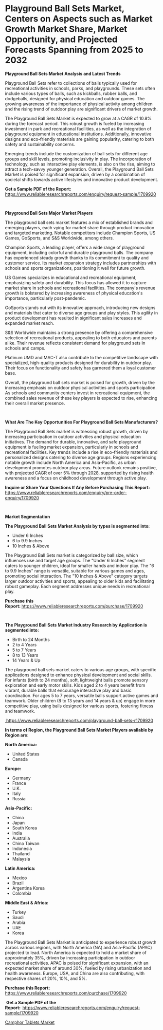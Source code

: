 <p><h1>Playground Ball Sets Market, Centers on Aspects such as Market Growth Market Share, Market Opportunity, and Projected Forecasts Spanning from 2025 to 2032</h1></p><p><strong>Playground Ball Sets Market Analysis and Latest Trends</strong></p>
<p><p>Playground Ball Sets refer to collections of balls typically used for recreational activities in schools, parks, and playgrounds. These sets often include various types of balls, such as kickballs, rubber balls, and dodgeballs, designed for physical education and outdoor games. The growing awareness of the importance of physical activity among children and the rising trend of outdoor play are significant drivers of market growth.</p><p>The Playground Ball Sets Market is expected to grow at a CAGR of 10.8% during the forecast period. This robust growth is fueled by increasing investment in park and recreational facilities, as well as the integration of playground equipment in educational institutions. Additionally, innovative designs and eco-friendly materials are gaining popularity, catering to both safety and sustainability concerns.</p><p>Emerging trends include the customization of ball sets for different age groups and skill levels, promoting inclusivity in play. The incorporation of technology, such as interactive play elements, is also on the rise, aiming to attract a tech-savvy younger generation. Overall, the Playground Ball Sets Market is poised for significant expansion, driven by a combination of societal shifts towards active lifestyles and innovative product development.</p></p>
<p><strong>Get a Sample PDF of the Report:&nbsp;</strong> <a href="https://www.reliableresearchreports.com/enquiry/request-sample/1709920?utm_campaign=2205&utm_medium=2&utm_source=Github&utm_content=ia&utm_term=07022025&utm_id=playground-ball-sets">https://www.reliableresearchreports.com/enquiry/request-sample/1709920</a></p>
<p>&nbsp;</p>
<p><strong>Playground Ball Sets Major Market Players</strong></p>
<p><p>The playground ball sets market features a mix of established brands and emerging players, each vying for market share through product innovation and targeted marketing. Notable competitors include Champion Sports, US Games, GoSports, and S&S Worldwide, among others.</p><p>Champion Sports, a leading player, offers a wide range of playground equipment, including colorful and durable playground balls. The company has experienced steady growth thanks to its commitment to quality and customer service. Its market expansion strategy includes partnerships with schools and sports organizations, positioning it well for future growth.</p><p>US Games specializes in educational and recreational equipment, emphasizing safety and durability. This focus has allowed it to capture market share in schools and recreational facilities. The company's revenue growth is bolstered by increasing awareness of physical education's importance, particularly post-pandemic.</p><p>GoSports stands out with its innovative approach, introducing new designs and materials that cater to diverse age groups and play styles. This agility in product development has resulted in significant sales increases and expanded market reach.</p><p>S&S Worldwide maintains a strong presence by offering a comprehensive selection of recreational products, appealing to both educators and parents alike. Their revenue reflects consistent demand for playground sets in schools and camps.</p><p>Platinum UMD and MAC-T also contribute to the competitive landscape with specialized, high-quality products designed for durability in outdoor play. Their focus on functionality and safety has garnered them a loyal customer base.</p><p>Overall, the playground ball sets market is poised for growth, driven by the increasing emphasis on outdoor physical activities and sports participation. As schools and community centers invest in recreational equipment, the combined sales revenue of these key players is expected to rise, enhancing their overall market presence.</p></p>
<p>&nbsp;</p>
<p><strong>What Are The Key Opportunities For Playground Ball Sets Manufacturers?</strong></p>
<p><p>The Playground Ball Sets market is witnessing robust growth, driven by increasing participation in outdoor activities and physical education initiatives. The demand for durable, innovative, and safe playground equipment is fueling market expansion, particularly in schools and recreational facilities. Key trends include a rise in eco-friendly materials and personalized designs catering to diverse age groups. Regions experiencing notable growth include North America and Asia-Pacific, as urban development promotes outdoor play areas. Future outlook remains positive, with projected CAGR of over 5% through 2028, supported by rising health awareness and a focus on childhood development through active play.</p></p>
<p><strong>Inquire or Share Your Questions If Any Before Purchasing This Report:</strong> <a href="https://www.reliableresearchreports.com/enquiry/pre-order-enquiry/1709920?utm_campaign=2205&utm_medium=2&utm_source=Github&utm_content=ia&utm_term=07022025&utm_id=playground-ball-sets">https://www.reliableresearchreports.com/enquiry/pre-order-enquiry/1709920</a></p>
<p>&nbsp;</p>
<p><strong>Market Segmentation</strong></p>
<p><strong>The Playground Ball Sets Market Analysis by types is segmented into:</strong></p>
<p><ul><li>Under 6 Inches</li><li>6 to 9.9 Inches</li><li>10 Inches & Above</li></ul></p>
<p><p>The Playground Ball Sets market is categorized by ball size, which influences use and target age groups. The "Under 6 Inches" segment caters to younger children, ideal for smaller hands and indoor play. The "6 to 9.9 Inches" range is versatile, suitable for various games and ages, promoting social interaction. The "10 Inches & Above" category targets larger outdoor activities and sports, appealing to older kids and facilitating robust gameplay. Each segment addresses unique needs in recreational play.</p></p>
<p><strong>Purchase this Report:&nbsp;</strong><a href="https://www.reliableresearchreports.com/purchase/1709920?utm_campaign=2205&utm_medium=2&utm_source=Github&utm_content=ia&utm_term=07022025&utm_id=playground-ball-sets">https://www.reliableresearchreports.com/purchase/1709920</a></p>
<p>&nbsp;</p>
<p><strong>The Playground Ball Sets Market Industry Research by Application is segmented into:</strong></p>
<p><ul><li>Birth to 24 Months</li><li>2 to 4 Years</li><li>5 to 7 Years</li><li>8 to 13 Years</li><li>14 Years & Up</li></ul></p>
<p><p>The playground ball sets market caters to various age groups, with specific applications designed to enhance physical development and social skills. For infants (birth to 24 months), soft, lightweight balls promote sensory exploration and early motor skills. Kids aged 2 to 4 years benefit from vibrant, durable balls that encourage interactive play and basic coordination. For ages 5 to 7 years, versatile balls support active games and teamwork. Older children (8 to 13 years and 14 years & up) engage in more competitive play, using balls designed for various sports, fostering fitness and teamwork.</p></p>
<p><a href="https://www.reliableresearchreports.com/playground-ball-sets-r1709920?utm_campaign=2205&utm_medium=2&utm_source=Github&utm_content=ia&utm_term=07022025&utm_id=playground-ball-sets">&nbsp;https://www.reliableresearchreports.com/playground-ball-sets-r1709920</a></p>
<p><strong>In terms of Region, the Playground Ball Sets Market Players available by Region are:</strong></p>
<p>
    <p> <strong> North America: </strong>
        <ul>
            <li>United States</li>
            <li>Canada</li>
        </ul>
        </p> 
    <p> <strong> Europe: </strong>
        <ul>
            <li>Germany</li>
            <li>France</li>
            <li>U.K.</li>
            <li>Italy</li>
            <li>Russia</li>
        </ul>
        </p> 
    <p> <strong> Asia-Pacific: </strong>
        <ul>
            <li>China</li>
            <li>Japan</li>
            <li>South Korea</li>
            <li>India</li>
            <li>Australia</li>
            <li>China Taiwan</li>
            <li>Indonesia</li>
            <li>Thailand</li>
            <li>Malaysia</li>
        </ul>
        </p> 
    <p> <strong> Latin America: </strong>
        <ul>
            <li>Mexico</li>
            <li>Brazil</li>
            <li>Argentina Korea</li>
            <li>Colombia</li>
        </ul>
        </p> 
    <p> <strong> Middle East & Africa: </strong>
        <ul>
            <li>Turkey</li>
            <li>Saudi</li>
            <li>Arabia</li>
            <li>UAE</li>
            <li>Korea</li>
        </ul>
    </p>
    </p>
<p><p>The Playground Ball Sets Market is anticipated to experience robust growth across various regions, with North America (NA) and Asia-Pacific (APAC) projected to lead. North America is expected to hold a market share of approximately 35%, driven by increasing participation in outdoor recreational activities. APAC is poised for significant expansion, with an expected market share of around 30%, fueled by rising urbanization and health awareness. Europe, USA, and China are also contributing, with respective shares of 20%, 10%, and 5%.</p></p>
<p><strong>Purchase this Report: </strong><a href="https://www.reliableresearchreports.com/purchase/1709920?utm_campaign=2205&utm_medium=2&utm_source=Github&utm_content=ia&utm_term=07022025&utm_id=playground-ball-sets">https://www.reliableresearchreports.com/purchase/1709920</a></p>
<p>&nbsp;<strong>Get a Sample PDF of the Report:&nbsp;&nbsp;</strong><a href="https://www.reliableresearchreports.com/enquiry/request-sample/1709920?utm_campaign=2205&utm_medium=2&utm_source=Github&utm_content=ia&utm_term=07022025&utm_id=playground-ball-sets">https://www.reliableresearchreports.com/enquiry/request-sample/1709920</a></p>
<p><strong></strong></p>
<p><p><a href="https://github.com/SanjidaKhan901/Market-Research-Report-List-1/blob/main/camphor-tablets-market.md?utm_campaign=2205&utm_medium=2&utm_source=Github&utm_content=ia&utm_term=07022025&utm_id=playground-ball-sets">Camphor Tablets Market</a></p></p>